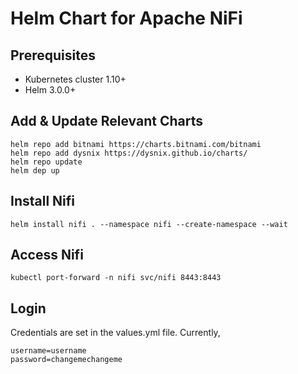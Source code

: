 # Helm Chart for Apache NiFi

## Prerequisites

- Kubernetes cluster 1.10+
- Helm 3.0.0+

## Add & Update Relevant Charts

```
helm repo add bitnami https://charts.bitnami.com/bitnami
helm repo add dysnix https://dysnix.github.io/charts/
helm repo update
helm dep up
```

## Install Nifi
```
helm install nifi . --namespace nifi --create-namespace --wait
```

## Access Nifi
```
kubectl port-forward -n nifi svc/nifi 8443:8443
```

## Login
Credentials are set in the values.yml file. Currently, 
```
username=username
password=changemechangeme
```
